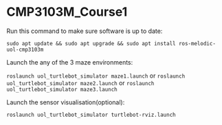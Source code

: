 # CMP3103M_Course1

Run this command to make sure software is up to date:

```sudo apt update && sudo apt upgrade && sudo apt install ros-melodic-uol-cmp3103m```

Launch the any of the 3 maze environments:

```roslaunch uol_turtlebot_simulator maze1.launch```
or
```roslaunch uol_turtlebot_simulator maze2.launch```
or
```roslaunch uol_turtlebot_simulator maze3.launch```

Launch the sensor visualisation(optional):

```roslaunch uol_turtlebot_simulator turtlebot-rviz.launch```
